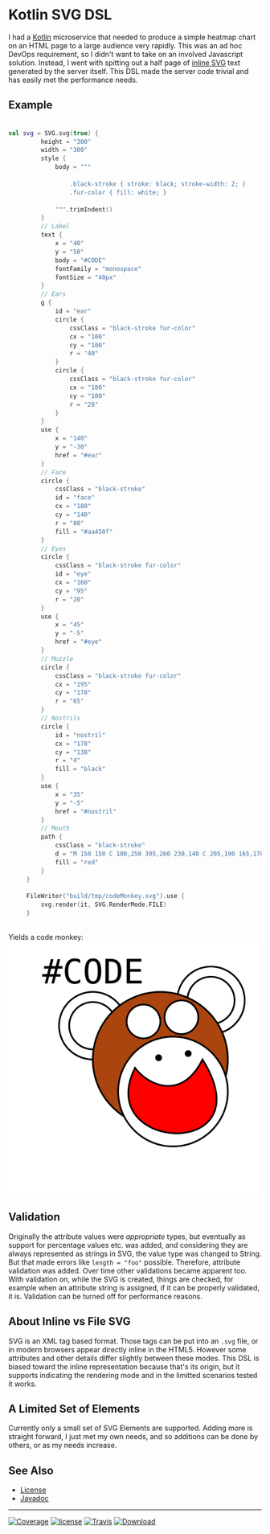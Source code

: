# Kotlin SVG DSL

I had a [Kotlin](https://kotlinlang.org/) microservice that needed to produce a simple heatmap chart on an HTML page to
a large audience very rapidly. This was an ad hoc DevOps requirement, so I didn't want to take on an involved Javascript
solution. Instead, I went with spitting out a half page of [inline SVG](https://www.w3schools.com/html/html5_svg.asp)
text generated by the server itself. This DSL made the server code trivial and has easily met the performance needs.

## Example

```kotlin

val svg = SVG.svg(true) {
         height = "300"
         width = "300"
         style {
             body = """

                 .black-stroke { stroke: black; stroke-width: 2; }
                 .fur-color { fill: white; }

             """.trimIndent()
         }
         // Label
         text {
             x = "40"
             y = "50"
             body = "#CODE"
             fontFamily = "monospace"
             fontSize = "40px"
         }
         // Ears
         g {
             id = "ear"
             circle {
                 cssClass = "black-stroke fur-color"
                 cx = "100"
                 cy = "100"
                 r = "40"
             }
             circle {
                 cssClass = "black-stroke fur-color"
                 cx = "100"
                 cy = "100"
                 r = "28"
             }
         }
         use {
             x = "140"
             y = "-30"
             href = "#ear"
         }
         // Face
         circle {
             cssClass = "black-stroke"
             id = "face"
             cx = "180"
             cy = "140"
             r = "80"
             fill = "#aa450f"
         }
         // Eyes
         circle {
             cssClass = "black-stroke fur-color"
             id = "eye"
             cx = "160"
             cy = "95"
             r = "20"
         }
         use {
             x = "45"
             y = "-5"
             href = "#eye"
         }
         // Muzzle
         circle {
             cssClass = "black-stroke fur-color"
             cx = "195"
             cy = "178"
             r = "65"
         }
         // Nostrils
         circle {
             id = "nostril"
             cx = "178"
             cy = "138"
             r = "4"
             fill = "black"
         }
         use {
             x = "35"
             y = "-5"
             href = "#nostril"
         }
         // Mouth
         path {
             cssClass = "black-stroke"
             d = "M 150 150 C 100,250 305,260 230,140 C 205,190 165,170 150,150 Z"
             fill = "red"
         }
     }

     FileWriter("build/tmp/codeMonkey.svg").use {
         svg.render(it, SVG.RenderMode.FILE)
     }
     
```
Yields a code monkey:
![code monkey](./docs/images/codeMonkey.svg)
## Validation
Originally the attribute values were *appropriate* types, but eventually as support for percentage values etc. was 
added, and considering they are always represented as strings in SVG, the value type was changed to String. But that 
made errors like `length = "foo"` possible.  Therefore, attribute validation was added. Over time other validations
became apparent too. With validation on, while the SVG is created, things are checked, for example when an attribute 
string is assigned, if it can be properly validated, it is. Validation can be turned off for performance reasons. 

## About Inline vs File SVG
SVG is an XML tag based format. Those tags can be put into an `.svg` file, or in modern browsers 
appear directly inline in the HTML5. However some attributes and other details differ slightly between these modes. This
DSL is biased toward the inline representation because that's its origin, but it supports indicating the rendering mode
and in the limitted scenarios tested it works.

## A Limited Set of Elements
Currently only a small set of SVG Elements are supported. Adding more is straight forward, I just met my own needs, and 
so additions can be done by others, or as my needs increase.

## See Also

- [License](LICENSE.md)
- [Javadoc](https://nwillc.github.io/ksvg/javadoc)

-----
[![Coverage](https://codecov.io/gh/nwillc/ksvg/branch/master/graphs/badge.svg?branch=master)](https://codecov.io/gh/nwillc/ksvg)
[![license](https://img.shields.io/github/license/nwillc/ksvg.svg)](https://tldrlegal.com/license/-isc-license)
[![Travis](https://img.shields.io/travis/nwillc/ksvg.svg)](https://travis-ci.org/nwillc/ksvg)
[![Download](https://api.bintray.com/packages/nwillc/maven/ksvg/images/download.svg)](https://bintray.com/nwillc/maven/ksvg/_latestVersion)
